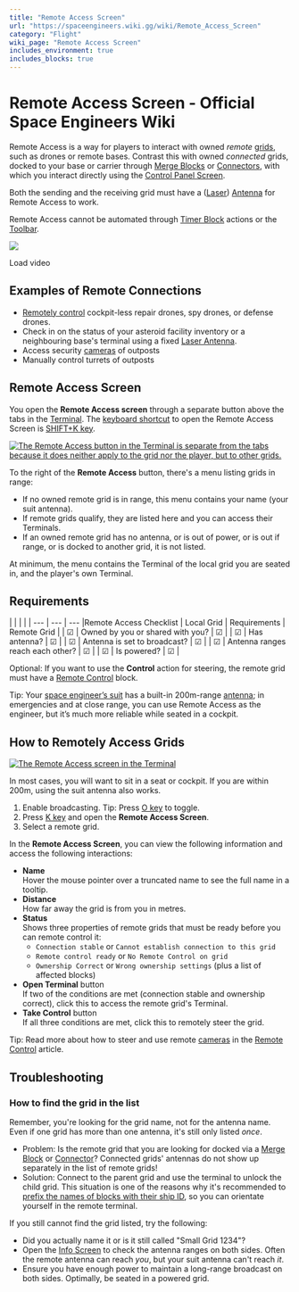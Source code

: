 ```yaml
---
title: "Remote Access Screen"
url: "https://spaceengineers.wiki.gg/wiki/Remote_Access_Screen"
category: "Flight"
wiki_page: "Remote Access Screen"
includes_environment: true
includes_blocks: true
---
```


# Remote Access Screen - Official Space Engineers Wiki

Remote Access is a way for players to interact with owned _remote_ [grids](https://spaceengineers.wiki.gg/wiki/Grid "Grid"), such as drones or remote bases. Contrast this with owned _connected_ grids, docked to your base or carrier through [Merge Blocks](https://spaceengineers.wiki.gg/wiki/Merge_Block "Merge Block") or [Connectors](https://spaceengineers.wiki.gg/wiki/Connector "Connector"), with which you interact directly using the [Control Panel Screen](https://spaceengineers.wiki.gg/wiki/Control_Panel_Screen "Control Panel Screen").

Both the sending and the receiving grid must have a ([Laser](https://spaceengineers.wiki.gg/wiki/Laser_Antenna "Laser Antenna")) [Antenna](https://spaceengineers.wiki.gg/wiki/Antenna "Antenna") for Remote Access to work.

Remote Access cannot be automated through [Timer Block](https://spaceengineers.wiki.gg/wiki/Timer_Block "Timer Block") actions or the [Toolbar](https://spaceengineers.wiki.gg/wiki/Tool_Bar "Tool Bar").

![](https://i.ytimg.com/vi/GuK9X0FcgtU/hqdefault.jpg)

Load video

## Examples of Remote Connections

*   [Remotely control](https://spaceengineers.wiki.gg/wiki/Remote_Control "Remote Control") cockpit-less repair drones, spy drones, or defense drones.
*   Check in on the status of your asteroid facility inventory or a neighbouring base's terminal using a fixed [Laser Antenna](https://spaceengineers.wiki.gg/wiki/Laser_Antenna "Laser Antenna").
*   Access security [cameras](https://spaceengineers.wiki.gg/wiki/Camera "Camera") of outposts
*   Manually control turrets of outposts

## Remote Access Screen

You open the **Remote Access screen** through a separate button above the tabs in the [Terminal](https://spaceengineers.wiki.gg/wiki/Terminal "Terminal"). The [keyboard shortcut](https://spaceengineers.wiki.gg/wiki/Key_Bindings "Key Bindings") to open the Remote Access Screen is [SHIFT+K key](https://spaceengineers.wiki.gg/wiki/Key_Bindings "Key Bindings").

[![The Remote Access button in the Terminal is separate from the tabs because it does neither apply to the grid nor the player, but to other grids.](https://spaceengineers.wiki.gg/images/Remote_Access_Screen_2024.png?4c06a0)](https://spaceengineers.wiki.gg/wiki/File:Remote_Access_Screen_2024.png "The Remote Access button in the Terminal is separate from the tabs because it does neither apply to the grid nor the player, but to other grids.")

To the right of the **Remote Access** button, there's a menu listing grids in range:

*   If no owned remote grid is in range, this menu contains your name (your suit antenna).
*   If remote grids qualify, they are listed here and you can access their Terminals.
*   If an owned remote grid has no antenna, or is out of power, or is out if range, or is docked to another grid, it is not listed.

At minimum, the menu contains the Terminal of the local grid you are seated in, and the player's own Terminal.

## Requirements

|     |     |     |
| --- | --- | --- |Remote Access Checklist
| Local Grid | Requirements | Remote Grid |
| ☑   | Owned by you or shared with you? | ☑   |
| ☑   | Has antenna? | ☑   |
| ☑   | Antenna is set to broadcast? | ☑   |
| ☑   | Antenna ranges reach each other? | ☑   |
| ☑   | Is powered? | ☑   |

Optional: If you want to use the **Control** action for steering, the remote grid must have a [Remote Control](https://spaceengineers.wiki.gg/wiki/Remote_Control "Remote Control") block.

Tip: Your [space engineer’s suit](https://spaceengineers.wiki.gg/wiki/Space_Engineer "Space Engineer") has a built-in 200m-range [antenna](https://spaceengineers.wiki.gg/wiki/Antenna "Antenna"); in emergencies and at close range, you can use Remote Access as the engineer, but it’s much more reliable while seated in a cockpit.

## How to Remotely Access Grids

[![The Remote Access screen in the Terminal](https://spaceengineers.wiki.gg/images/Remote_Access.png?884a75)](https://spaceengineers.wiki.gg/wiki/File:Remote_Access.png "The Remote Access screen in the Terminal")

In most cases, you will want to sit in a seat or cockpit. If you are within 200m, using the suit antenna also works.

1.  Enable broadcasting. Tip: Press [O key](https://spaceengineers.wiki.gg/wiki/Key_Bindings "Key Bindings") to toggle.
2.  Press [K key](https://spaceengineers.wiki.gg/wiki/Key_Bindings "Key Bindings") and open the **Remote Access Screen**.
3.  Select a remote grid.

In the **Remote Access Screen**, you can view the following information and access the following interactions:

*   **Name**  
    Hover the mouse pointer over a truncated name to see the full name in a tooltip.
*   **Distance**  
    How far away the grid is from you in metres.
*   **Status**  
    Shows three properties of remote grids that must be ready before you can remote control it:
    *   `Connection stable` or `Cannot establish connection to this grid`
    *   `Remote control ready` or `No Remote Control on grid`
    *   `Ownership Correct` or `Wrong ownership settings` (plus a list of affected blocks)
*   **Open Terminal** button  
    If two of the conditions are met (connection stable and ownership correct), click this to access the remote grid's Terminal.
*   **Take Control** button  
    If all three conditions are met, click this to remotely steer the grid.

Tip: Read more about how to steer and use remote [cameras](https://spaceengineers.wiki.gg/wiki/Camera "Camera") in the [Remote Control](https://spaceengineers.wiki.gg/wiki/Remote_Control "Remote Control") article.

## Troubleshooting

### How to find the grid in the list

Remember, you're looking for the grid name, not for the antenna name. Even if one grid has more than one antenna, it's still only listed _once_.

*   Problem: Is the remote grid that you are looking for docked via a [Merge Block](https://spaceengineers.wiki.gg/wiki/Merge_Block "Merge Block") or [Connector](https://spaceengineers.wiki.gg/wiki/Connector "Connector")? Connected grids' antennas do not show up separately in the list of remote grids!
*   Solution: Connect to the parent grid and use the terminal to unlock the child grid. This situation is one of the reasons why it's recommended to [prefix the names of blocks with their ship ID](https://spaceengineers.wiki.gg/wiki/Control_Panel_Screen "Control Panel Screen"), so you can orientate yourself in the remote terminal.

If you still cannot find the grid listed, try the following:

*   Did you actually name it or is it still called "Small Grid 1234"?
*   Open the [Info Screen](https://spaceengineers.wiki.gg/wiki/Info_Screen "Info Screen") to check the antenna ranges on both sides. Often the remote antenna can reach _you_, but your suit antenna can't reach _it_.
*   Ensure you have enough power to maintain a long-range broadcast on both sides. Optimally, be seated in a powered grid.
